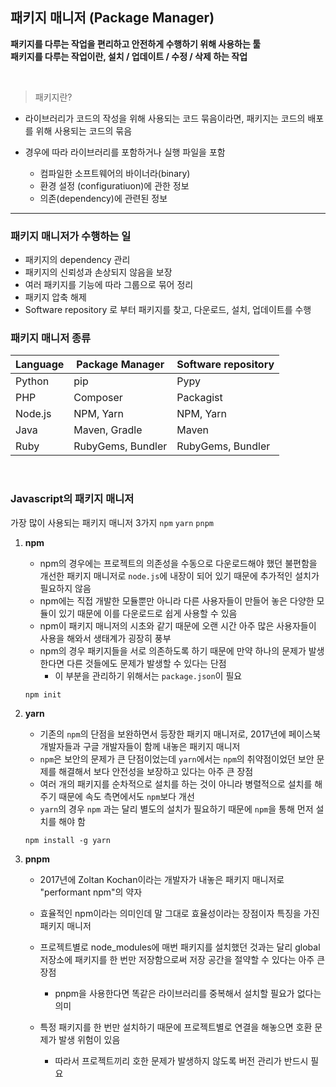 ## 패키지 매니저 (Package Manager)

**패키지를 다루는 작업을 편리하고 안전하게 수행하기 위해 사용하는 툴**   
**패키지를 다루는 작업이란, 설치 / 업데이트 / 수정 / 삭제 하는 작업**

<br/>

> 패키지란?
- 라이브러리가 코드의 작성을 위해 사용되는 코드 묶음이라면, 패키지는 코드의 배포를 위해 사용되는 코드의 묶음
- 경우에 따라 라이브러리를 포함하거나 실행 파일을 포함

    - 컴파일한 소프트웨어의 바이너라(binary)
    - 환경 설정 (configuratiuon)에 관한 정보
    - 의존(dependency)에 관련된 정보

---

### 패키지 매니저가 수행하는 일

- 패키지의 dependency 관리
- 패키지의 신뢰성과 손상되지 않음을 보장
- 여러 패키지를 기능에 따라 그룹으로 묶어 정리
- 패키지 압축 해제
- Software repository 로 부터 패키지를 찾고, 다운로드, 설치, 업데이트를 수행

### 패키지 매니저 종류


|Language|Package Manager|Software repository|
|--|--|--|
|Python|pip|Pypy|
|PHP|Composer|Packagist|
|Node.js|NPM, Yarn|NPM, Yarn|
|Java|Maven, Gradle|Maven|
|Ruby|RubyGems, Bundler|RubyGems, Bundler|

<br/>

### Javascript의 패키지 매니저

가장 많이 사용되는 패키지 매니저 3가지 `npm` `yarn` `pnpm`

1. **npm**

    - npm의 경우에는 프로젝트의 의존성을 수동으로 다운로드해야 했던 불편함을 개선한 패키지 매니저로 `node.js`에 내장이 되어 있기 때문에 추가적인 설치가 필요하지 않음
    - npm에는 직접 개발한 모듈뿐만 아니라 다른 사용자들이 만들어 놓은 다양한 모듈이 있기 때문에 이를 다운로드로 쉽게 사용할 수 있음
    - npm이 패키지 매니저의 시초와 같기 때문에 오랜 시간 아주 많은 사용자들이 사용을 해와서 생태계가 굉장히 풍부
    - npm의 경우 패키지들을 서로 의존하도록 하기 때문에 만약 하나의 문제가 발생한다면 다른 것들에도 문제가 발생할 수 있다는 단점
         - 이 부분을 관리하기 위해서는 `package.json`이 필요

    ```
    npm init
    ```


2. **yarn**

    - 기존의 `npm`의 단점을 보완하면서 등장한 패키지 매니저로, 2017년에 페이스북 개발자들과 구글 개발자들이 함께 내놓은 패키지 매니저
    - `npm`은 보안의 문제가 큰 단점이었는데 `yarn`에서는 `npm`의 취약점이었던 보안 문제를 해결해서 보다 안전성을 보장하고 있다는 아주 큰 장점
    - 여러 개의 패키지를 순차적으로 설치를 하는 것이 아니라 병렬적으로 설치를 해주기 때문에 속도 측면에서도 `npm`보다 개선
    - `yarn`의 경우 `npm` 과는 달리 별도의 설치가 필요하기 때문에 `npm`을 통해 먼저 설치를 해야 함
    
    ```
    npm install -g yarn
    ```

3. **pnpm**

    - 2017년에 Zoltan Kochan이라는 개발자가 내놓은 패키지 매니저로 "performant npm"의 약자
    - 효율적인 npm이라는 의미인데 말 그대로 효율성이라는 장점이자 특징을 가진 패키지 매니저
    - 프로젝트별로 node_modules에 매번 패키지를 설치했던 것과는 달리 global 저장소에 패키지를 한 번만 저장함으로써 저장 공간을 절약할 수 있다는 아주 큰 장점
        - pnpm을 사용한다면 똑같은 라이브러리를 중복해서 설치할 필요가 없다는 의미

    - 특정 패키지를 한 번만 설치하기 때문에 프로젝트별로 연결을 해놓으면 호환 문제가 발생 위험이 있음
        - 따라서 프로젝트끼리 호한 문제가 발생하지 않도록 버전 관리가 반드시 필요


